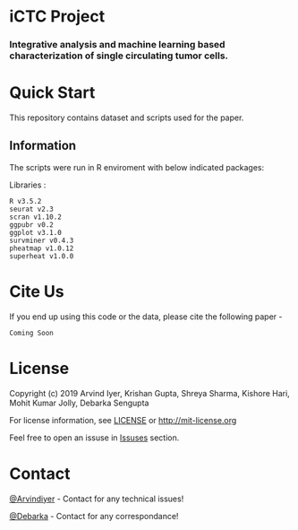 # iCTC Project

### Integrative analysis and machine learning based characterization of single circulating tumor cells.

# Quick Start

This repository contains dataset and scripts used for the paper.

## Information
The scripts were run in R enviroment with below indicated packages:

Libraries :
```
R v3.5.2
seurat v2.3
scran v1.10.2
ggpubr v0.2
ggplot v3.1.0
survminer v0.4.3
pheatmap v1.0.12
superheat v1.0.0
```

# Cite Us
If you end up using this code or the data, please cite the following paper - 
```
Coming Soon
```

# License 

Copyright (c) 2019 Arvind Iyer, Krishan Gupta, Shreya Sharma, Kishore Hari, Mohit Kumar Jolly, Debarka Sengupta

For license information, see [LICENSE](LICENSE) or http://mit-license.org

Feel free to open an issuse in [Issuses](https://github.com/Arvindiyer/iCTC_paper/issues) section. 

# Contact
[@Arvindiyer](http://arvindkiyer.com/) - Contact for any technical issues!

[@Debarka](https://www.debarka.com/) - Contact for any correspondance!
